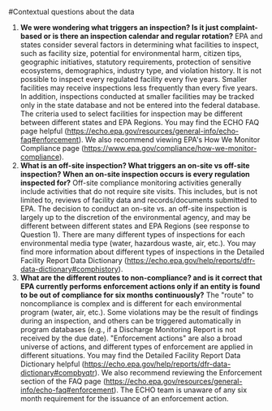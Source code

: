 #Contextual questions about the data

1. **We were wondering what triggers an inspection? Is it just complaint-based or is there an inspection calendar and regular rotation?** 
EPA and states consider several factors in determining what facilities to inspect, such as facility size, potential for environmental harm, citizen tips, geographic initiatives, statutory requirements, protection of sensitive ecosystems, demographics, industry type, and violation history. It is not possible to inspect every regulated facility every five years. Smaller facilities may receive inspections less frequently than every five years. In addition, inspections conducted at smaller facilities may be tracked only in the state database and not be entered into the federal database. The criteria used to select facilities for inspection may be different between different states and EPA Regions. You may find the ECHO FAQ page helpful (https://echo.epa.gov/resources/general-info/echo-faq#enforcement). We also recommend viewing EPA's How We Monitor Compliance page (https://www.epa.gov/compliance/how-we-monitor-compliance).
2. **What is an off-site inspection? What triggers an on-site vs off-site inspection? When an on-site inspection occurs is every regulation inspected for?**
Off-site compliance monitoring activities generally include activities that do not require site visits. This includes, but is not limited to, reviews of facility data and records/documents submitted to EPA. The decision to conduct an on-site vs. an off-site inspection is largely up to the discretion of the environmental agency, and may be different between different states and EPA Regions (see response to Question 1). There are many different types of inspections for each environmental media type (water, hazardous waste, air, etc.). You may find more information about different types of inspections in the Detailed Facility Report Data Dictionary (https://echo.epa.gov/help/reports/dfr-data-dictionary#comphistory). 
3. **What are the different routes to non-compliance? and is it correct that EPA currently performs enforcement actions only if an entity is found to be out of compliance for six months continuously?**
The "route" to noncompliance is complex and is different for each environmental program (water, air, etc.). Some violations may be the result of findings during an inspection, and others can be triggered automatically in program databases (e.g., if a Discharge Monitoring Report is not received by the due date). "Enforcement actions" are also a broad universe of actions, and different types of enforcement are applied in different situations. You may find the Detailed Facility Report Data Dictionary helpful (https://echo.epa.gov/help/reports/dfr-data-dictionary#compbyqtr). We also recommend reviewing the Enforcement section of the FAQ page (https://echo.epa.gov/resources/general-info/echo-faq#enforcement). The ECHO team is unaware of any six month requirement for the issuance of an enforcement action. 
